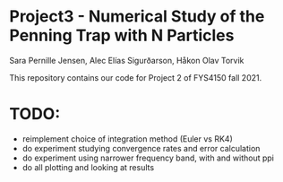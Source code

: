 # Project3 - Numerical Study of the Penning Trap with N Particles
Sara Pernille Jensen, Alec Elías Sigurðarson, Håkon Olav Torvik

This repository contains our code for Project 2 of FYS4150 fall 2021.

# TODO: 
- reimplement choice of integration method (Euler vs RK4)
- do experiment studying convergence rates and error calculation
- do experiment using narrower frequency band, with and without ppi
- do all plotting and looking at results
